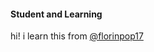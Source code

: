 <h4>Student and Learning</h4>
hi! i learn this from <a href="https://github.com/florinpop17">@florinpop17</a>
